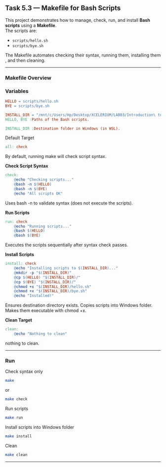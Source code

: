 ## Task 5.3 — Makefile for Bash Scripts

This project demonstrates how to manage, check, run, and install **Bash scripts** using a **Makefile**.  
The scripts are:

- `scripts/hello.sh`
- `scripts/bye.sh`

The Makefile automates checking their syntax, running them, installing them , and then cleaning.

---

### Makefile Overview

###  Variables
```makefile
HELLO = scripts/hello.sh
BYE = scripts/bye.sh

INSTALL_DIR = "/mnt/c/Users/Hp/Desktop/XCELERIUM/LAB03/Introduction\ to\ Makefiles/Project/copy_scripts"
HELLO, BYE :Paths of the Bash scripts.

INSTALL_DIR :Destination folder in Windows (in WSL).
```

Default Target
```makefile
all: check
```
By default, running make will check script syntax.

**Check Script Syntax**
```makefile
check:
	@echo "Checking scripts..."
	@bash -n $(HELLO)
	@bash -n $(BYE)
	@echo "All scripts OK"
```

Uses bash -n to validate syntax (does not execute the scripts).

**Run Scripts**
```makefile
run: check
	@echo "Running scripts..."
	@bash $(HELLO)
	@bash $(BYE)
```
Executes the scripts sequentially after syntax check passes.

**Install Scripts**
```makefile
install: check
	@echo "Installing scripts to $(INSTALL_DIR)..."
	@mkdir -p "$(INSTALL_DIR)"
	@cp $(HELLO) "$(INSTALL_DIR)/"
	@cp $(BYE) "$(INSTALL_DIR)/"
	@chmod +x "$(INSTALL_DIR)/hello.sh"
	@chmod +x "$(INSTALL_DIR)/bye.sh"
	@echo "Installed!"
```
Ensures destination directory exists.
Copies scripts into Windows folder.
Makes them executable with chmod +x.

**Clean Target**
```makefile
clean:
	@echo "Nothing to clean"
```
nothing to clean.

---

### Run
Check syntax only
```bash
make
```
or
```bash
make check
```
Run scripts
```bash
make run
```
Install scripts into Windows folder
```bash
make install
```
Clean
```bash
make clean
```

---